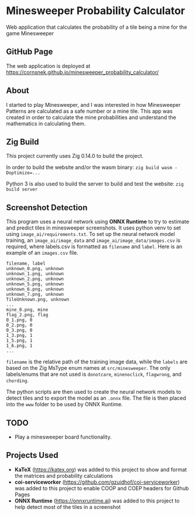 # Minesweeper Probability Calculator
Web application that calculates the probability of a tile being a mine for the game Minesweeper

## GitHub Page
The web application is deployed at https://cornsnek.github.io/minesweeper_probability_calculator/

## About
I started to play Minesweeper, and I was interested in how Minesweeper Patterns are calculated as a safe number or a mine tile.
This app was created in order to calculate the mine probabilities and understand the mathematics in calculating them.

## Zig Build
This project currently uses Zig 0.14.0 to build the project.

In order to build the website and/or the wasm binary: `zig build wasm -Doptimize=...`

Python 3 is also used to build the server to build and test the website: `zig build server`

## Screenshot Detection
This program uses a neural network using **ONNX Runtime** to try to estimate and predict tiles in minesweeper screenshots. It uses python venv to set using `image_ai/requirements.txt`. To set up the neural network model training, an `image_ai/image_data` and `image_ai/image_data/images.csv` is required, where labels.csv is formatted as `filename` and `label`. Here is an example of an `images.csv` file.
```
filename, label
unknown_0.png, unknown
unknown_1.png, unknown
unknown_2.png, unknown
unknown_5.png, unknown
unknown_6.png, unknown
unknown_7.png, unknown
TileUnknown.png, unknown
...
mine_0.png, mine
flag_2.png, flag
0_1.png, 0
0_2.png, 0
0_3.png, 0
1_3.png, 1
1_5.png, 1
1_6.png, 1
...
```
`filename` is the relative path of the training image data, while the `labels` are based on the Zig MsType enum names at `src/minesweeper`. The only labels/enums that are not used is `donotcare`, `minenoclick`, `flagwrong`, and `chording`.

The python scripts are then used to create the neural network models to detect tiles and to export the model as an `.onnx` file.
The file is then placed into the `www` folder to be used by ONNX Runtime.

## TODO
- Play a minesweeper board functionality.

## Projects Used
- **KaTeX** (https://katex.org) was added to this project to show and format the matrices and probability calculations
- **coi-serviceworker** (https://github.com/gzuidhof/coi-serviceworker) was added to this project to enable COOP and COEP headers for Github Pages
- **ONNX Runtime** (https://onnxruntime.ai) was added to this project to help detect most of the tiles in a screenshot
